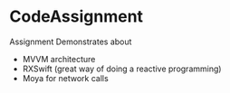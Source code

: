 # CodeAssignment
Assignment Demonstrates about 
- MVVM architecture
- RXSwift (great way of doing a reactive programming)
- Moya for network calls

